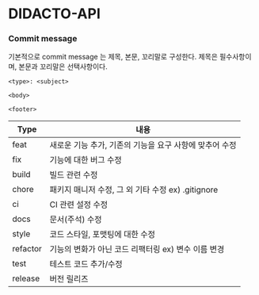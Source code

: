 # DIDACTO-API

### Commit message 
기본적으로 commit message 는 제목, 본문, 꼬리말로 구성한다.
제목은 필수사항이며, 본문과 꼬리말은 선택사항이다.
```
<type>: <subject>

<body>

<footer>
```

| Type     | 내용                                        |
|----------|---------------------------------------------|
| feat     | 새로운 기능 추가, 기존의 기능을 요구 사항에 맞추어 수정  |
| fix      | 기능에 대한 버그 수정                         |
| build    | 빌드 관련 수정                               |
| chore    | 패키지 매니저 수정, 그 외 기타 수정 ex) .gitignore |
| ci       | CI 관련 설정 수정                             |
| docs     | 문서(주석) 수정                              |
| style    | 코드 스타일, 포맷팅에 대한 수정               |
| refactor | 기능의 변화가 아닌 코드 리팩터링 ex) 변수 이름 변경 |
| test     | 테스트 코드 추가/수정                         |
| release  | 버전 릴리즈                                  |